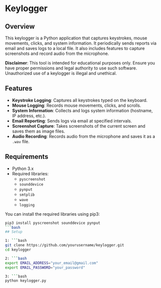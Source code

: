 # Keylogger

## Overview
This keylogger is a Python application that captures keystrokes, mouse movements, clicks, and system information. It periodically sends reports via email and saves logs to a local file. It also includes features to capture screenshots and record audio from the microphone.

**Disclaimer**: This tool is intended for educational purposes only. Ensure you have proper permissions and legal authority to use such software. Unauthorized use of a keylogger is illegal and unethical.

## Features
- **Keystroke Logging**: Captures all keystrokes typed on the keyboard.
- **Mouse Logging**: Records mouse movements, clicks, and scrolls.
- **System Information**: Collects and logs system information (hostname, IP address, etc.).
- **Email Reporting**: Sends logs via email at specified intervals.
- **Screenshot Capture**: Takes screenshots of the current screen and saves them as image files.
- **Audio Recording**: Records audio from the microphone and saves it as a `.wav` file.

## Requirements
- Python 3.x
- Required libraries:
  - `pyscreenshot`
  - `sounddevice`
  - `pynput`
  - `smtplib`
  - `wave`
  - `logging`
  
You can install the required libraries using pip3:

```bash
pip3 install pyscreenshot sounddevice pynput
```bash
## Setup

1: ```bash
git clone https://github.com/yourusername/keylogger.git
cd keylogger

2: ```bash
export EMAIL_ADDRESS="your_email@gmail.com"
export EMAIL_PASSWORD="your_password"

3: ```bash
python keylogger.py

